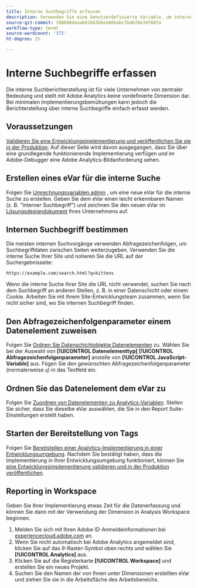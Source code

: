 ```yaml
---
title: Interne Suchbegriffe erfassen
description: Verwenden Sie eine benutzerdefinierte Variable, um interne Suchbegriffe zu erfassen.
source-git-commit: 3986084eaab81842b6ea0dbabc7bdb78e39f887a
workflow-type: tm+mt
source-wordcount: '372'
ht-degree: 2%

---
```



# Interne Suchbegriffe erfassen

Die interne Suchberichterstellung ist für viele Unternehmen von zentraler Bedeutung und stellt mit Adobe Analytics keine vordefinierte Dimension dar. Bei minimalen Implementierungsbemühungen kann jedoch die Berichterstellung über interne Suchbegriffe einfach erfasst werden.

## Voraussetzungen

[Validieren Sie eine Entwicklungsimplementierung und veröffentlichen Sie sie in der Produktion](../launch/validate-publish-prod.md): Auf dieser Seite wird davon ausgegangen, dass Sie über eine grundlegende funktionierende Implementierung verfügen und im Adobe-Debugger eine Adobe Analytics-Bildanforderung sehen.

## Erstellen eines eVar für die interne Suche

Folgen Sie [Umrechnungsvariablen admin](/help/admin/admin/conversion-var-admin/conversion-var-admin.md) , um eine neue eVar für die interne Suche zu erstellen. Geben Sie dem eVar einen leicht erkennbaren Namen (z. B. &quot;Interner Suchbegriff&quot;) und zeichnen Sie den neuen eVar im [Lösungsdesigndokument](../prepare/solution-design.md) Ihres Unternehmens auf.

## Internen Suchbegriff bestimmen

Die meisten internen Suchvorgänge verwenden Abfragezeichenfolgen, um Suchbegriffdaten zwischen Seiten weiterzugeben. Verwenden Sie die interne Suche Ihrer Site und notieren Sie die URL auf der Suchergebnisseite:

`https://example.com/search.html?q=kittens`

Wenn die interne Suche Ihrer Site die URL nicht verwendet, suchen Sie nach dem Suchbegriff an anderen Stellen, z. B. in einer Datenschicht oder einem Cookie. Arbeiten Sie mit Ihrem Site-Entwicklungsteam zusammen, wenn Sie nicht sicher sind, wo Sie internen Suchbegriff finden.

## Den Abfragezeichenfolgenparameter einem Datenelement zuweisen

Folgen Sie [Ordnen Sie Datenschichtobjekte Datenelementen](../launch/layer-to-elements.md) zu. Wählen Sie bei der Auswahl von **[!UICONTROL Datenelementtyp]** **[!UICONTROL Abfragezeichenfolgenparameter]** anstelle von **[!UICONTROL JavaScript-Variable]** aus. Fügen Sie den gewünschten Abfragezeichenfolgenparameter (normalerweise `q`) in das Textfeld ein.

## Ordnen Sie das Datenelement dem eVar zu

Folgen Sie [Zuordnen von Datenelementen zu Analytics-Variablen](../launch/elements-to-variable.md). Stellen Sie sicher, dass Sie dieselbe eVar auswählen, die Sie in den Report Suite-Einstellungen erstellt haben.

## Starten der Bereitstellung von Tags

Folgen Sie [Bereitstellen einer Analytics-Implementierung in einer Entwicklungsumgebung](../launch/deploy-dev.md). Nachdem Sie bestätigt haben, dass die Implementierung in Ihrer Entwicklungsumgebung funktioniert, können Sie [eine Entwicklungsimplementierung validieren und in der Produktion veröffentlichen](../launch/validate-publish-prod.md).

## Reporting in Workspace

Geben Sie Ihrer Implementierung etwas Zeit für die Datenerfassung und können Sie dann mit der Verwendung der Dimension in Analysis Workspace beginnen.

1. Melden Sie sich mit Ihren Adobe ID-Anmeldeinformationen bei [experiencecloud.adobe.com](https://experiencecloud.adobe.com) an.
2. Wenn Sie nicht automatisch bei Adobe Analytics angemeldet sind, klicken Sie auf das 9-Raster-Symbol oben rechts und wählen Sie **[!UICONTROL Analytics]** aus.
3. Klicken Sie auf die Registerkarte **[!UICONTROL Workspace]** und erstellen Sie ein neues Projekt.
4. Suchen Sie den Namen der von Ihnen unter Dimensionen erstellten eVar und ziehen Sie sie in die Arbeitsfläche des Arbeitsbereichs.
